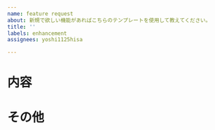 ```yaml
---
name: feature request
about: 新規で欲しい機能があればこちらのテンプレートを使用して教えてください。
title: ''
labels: enhancement
assignees: yoshi1125hisa

---
```


# 内容

# その他
